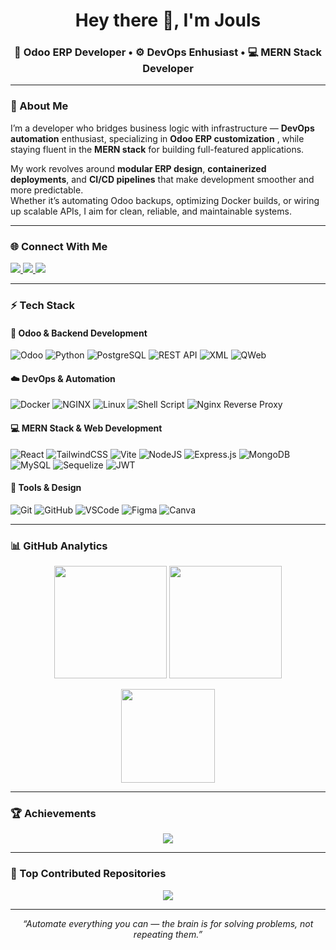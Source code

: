 <h1 align="center">Hey there 👋, I'm Jouls</h1>
<h3 align="center">🧩 Odoo ERP Developer • ⚙️ DevOps Enhusiast • 💻 MERN Stack Developer</h3>

---

### 🧠 About Me  
I’m a developer who bridges business logic with infrastructure — **DevOps automation** enthusiast, specializing in **Odoo ERP customization** , while staying fluent in the **MERN stack** for building full-featured applications.  

My work revolves around **modular ERP design**, **containerized deployments**, and **CI/CD pipelines** that make development smoother and more predictable.  
Whether it’s automating Odoo backups, optimizing Docker builds, or wiring up scalable APIs, I aim for clean, reliable, and maintainable systems.

---

### 🌐 Connect With Me  
<p align="left">
  <a href="https://facebook.com/JLSuperalis" target="_blank">
    <img src="https://img.shields.io/badge/Facebook-%231877F2.svg?style=for-the-badge&logo=Facebook&logoColor=white"/>
  </a>
  <a href="https://instagram.com/jouls.sprls" target="_blank">
    <img src="https://img.shields.io/badge/Instagram-%23E4405F.svg?style=for-the-badge&logo=Instagram&logoColor=white"/>
  </a>
  <a href="https://linkedin.com/in/jlsuperalis" target="_blank">
    <img src="https://img.shields.io/badge/LinkedIn-%230077B5.svg?style=for-the-badge&logo=Linkedin&logoColor=white"/>
  </a>
</p>

---

### ⚡ Tech Stack  

#### 🧩 Odoo & Backend Development  
![Odoo](https://img.shields.io/badge/Odoo-714B67?style=for-the-badge&logo=odoo&logoColor=white)
![Python](https://img.shields.io/badge/python-3670A0?style=for-the-badge&logo=python&logoColor=ffdd54)
![PostgreSQL](https://img.shields.io/badge/postgresql-%23316192.svg?style=for-the-badge&logo=postgresql&logoColor=white)
![REST API](https://img.shields.io/badge/REST%20API-02569B?style=for-the-badge&logo=fastapi&logoColor=white)
![XML](https://img.shields.io/badge/XML-%23E34F26.svg?style=for-the-badge&logo=xml&logoColor=white)
![QWeb](https://img.shields.io/badge/QWeb-%23714B67.svg?style=for-the-badge&logo=odoo&logoColor=white)

#### ☁️ DevOps & Automation  
![Docker](https://img.shields.io/badge/Docker-2496ED?style=for-the-badge&logo=docker&logoColor=white)
![NGINX](https://img.shields.io/badge/NGINX-%23009639.svg?style=for-the-badge&logo=nginx&logoColor=white)
![Linux](https://img.shields.io/badge/Linux-FCC624?style=for-the-badge&logo=linux&logoColor=black)
![Shell Script](https://img.shields.io/badge/Shell_Script-%23121011.svg?style=for-the-badge&logo=gnu-bash&logoColor=white)
![Nginx Reverse Proxy](https://img.shields.io/badge/Reverse%20Proxy-%23009639.svg?style=for-the-badge&logo=nginx&logoColor=white)

#### 💻 MERN Stack & Web Development  
![React](https://img.shields.io/badge/react-%2320232a.svg?style=for-the-badge&logo=react&logoColor=%2361DAFB)
![TailwindCSS](https://img.shields.io/badge/tailwindcss-%2338B2AC.svg?style=for-the-badge&logo=tailwind-css&logoColor=white)
![Vite](https://img.shields.io/badge/vite-%23646CFF.svg?style=for-the-badge&logo=vite&logoColor=white)
![NodeJS](https://img.shields.io/badge/node.js-6DA55F?style=for-the-badge&logo=node.js&logoColor=white)
![Express.js](https://img.shields.io/badge/express.js-%23404d59.svg?style=for-the-badge&logo=express&logoColor=%2361DAFB)
![MongoDB](https://img.shields.io/badge/MongoDB-%234ea94b.svg?style=for-the-badge&logo=mongodb&logoColor=white)
![MySQL](https://img.shields.io/badge/mysql-4479A1.svg?style=for-the-badge&logo=mysql&logoColor=white)
![Sequelize](https://img.shields.io/badge/Sequelize-52B0E7?style=for-the-badge&logo=Sequelize&logoColor=white)
![JWT](https://img.shields.io/badge/JWT-black?style=for-the-badge&logo=JSON%20web%20tokens)

#### 🧰 Tools & Design  
![Git](https://img.shields.io/badge/git-%23F05033.svg?style=for-the-badge&logo=git&logoColor=white)
![GitHub](https://img.shields.io/badge/github-%23121011.svg?style=for-the-badge&logo=github&logoColor=white)
![VSCode](https://img.shields.io/badge/VSCode-0078d7.svg?style=for-the-badge&logo=visual-studio-code&logoColor=white)
![Figma](https://img.shields.io/badge/figma-%23F24E1E.svg?style=for-the-badge&logo=figma&logoColor=white)
![Canva](https://img.shields.io/badge/Canva-%2300C4CC.svg?style=for-the-badge&logo=Canva&logoColor=white)

---

### 📊 GitHub Analytics  
<p align="center">
  <img src="https://github-readme-stats.vercel.app/api?username=Jouls0217&theme=dark&hide_border=false&include_all_commits=true&count_private=true" height="180em"/>
  <img src="https://github-readme-streak-stats.herokuapp.com/?user=Jouls0217&theme=dark&hide_border=false" height="180em"/>
</p>

<p align="center">
  <img src="https://github-readme-stats.vercel.app/api/top-langs/?username=Jouls0217&theme=dark&hide_border=false&include_all_commits=true&count_private=true&layout=compact" height="150em"/>
</p>

---

### 🏆 Achievements  
<p align="center">
  <img src="https://github-profile-trophy.vercel.app/?username=Jouls0217&theme=radical&no-frame=false&no-bg=true&margin-w=4"/>
</p>

---

### 🚀 Top Contributed Repositories  
<p align="center">
  <img src="https://github-contributor-stats.vercel.app/api?username=Jouls0217&limit=5&theme=dark&combine_all_yearly_contributions=true"/>
</p>

---

<p align="center">
  <em>“Automate everything you can — the brain is for solving problems, not repeating them.”</em>
</p>

<!-- Built with curiosity, caffeine, and clean YAML -->
